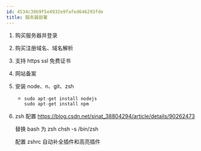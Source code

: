 ```yaml
---
id: 4534c39b9f5e4932e9fafed646293fde
title: 服务器部署
---
```


1. 购买服务器并登录

2. 购买注册域名、域名解析

3. 支持 https ssl 免费证书

4. 网站备案

5. 安装 node、n、git、zsh

   - ```csharp
     sudo apt-get install nodejs
     sudo apt-get install npm
     ```

6. zsh 配置 https://blog.csdn.net/sinat_38804294/article/details/90262473

   替换 bash 为 zsh chsh -s /bin/zsh

   配置 zshrc 自动补全插件和高亮插件
